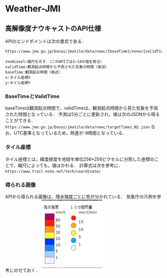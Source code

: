 # Weather-JMI

## 高解像度ナウキャストのAPI仕様
APIのエンドポイントは次の書式である．

```
https://www.jma.go.jp/bosai/jmatile/data/nowc/{baseTime}/none/{validTime}/surf/hrpns/{zoomLevel}/{x}/{y}.png

zoomLevel:縮尺を示す．（このAPIでは1~14の値を取る）
validTime:観測起点時間から予測された気象の時間（後述）
baseTime:観測起点時間（後述）
x:タイル座標X
y:タイル座標Y
```
### BaseTimeとValidTime
baseTimeは観測起点時間で，validTimeは，観測起点時間から見た気象を予測された時間となっている．
予測は5分ごとに更新され，値は次のJSONから得ることができる．
`https://www.jma.go.jp/bosai/jmatile/data/nowc/targetTimes_N2.json`
なお，UTC基準となっているため，時差が-9時間となっている．

### タイル座標
タイル座標とは，緯度経度を地球を単位256*256ピクセルに分割した座標のことで，縮尺によっても，値はかわる．
計算式は次を参考に．
`https://www.trail-note.net/tech/coordinate/`

### 得られる画像
APIから得られる画像は，降水強度ごとに色が分かれている．
気象庁の凡例を参考にのせておく．
![](README-ASSET/hanrei.png)

